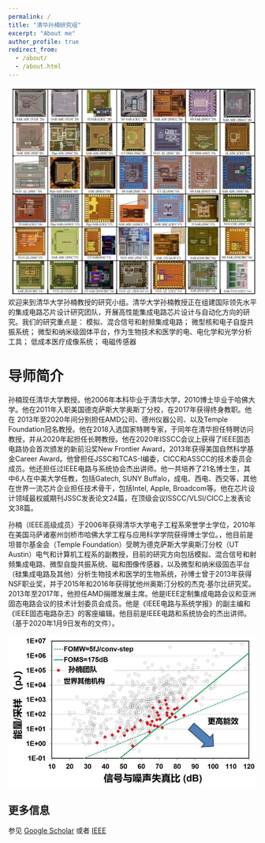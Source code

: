 ```yaml
---
permalink: /
title: "清华孙楠研究组"
excerpt: "About me"
author_profile: true
redirect_from: 
  - /about/
  - /about.html
---
```


<img src='/images/die_photos.jpg'>
欢迎来到清华大学孙楠教授的研究小组。清华大学孙楠教授正在组建国际领先水平的集成电路芯片设计研究团队，开展高性能集成电路芯片设计与自动化方向的研究。我们的研究重点是：
模拟、混合信号和射频集成电路；
微型核和电子自旋共振系统；
微型和纳米级固体平台，作为生物技术和医学的电、电化学和光学分析工具；
低成本医疗成像系统；
电磁传感器


导师简介
======
孙楠现任清华大学教授。他2006年本科毕业于清华大学，2010博士毕业于哈佛大学。他在2011年入职美国德克萨斯大学奥斯丁分校，在2017年获得终身教职。他在 2013年至2020年间分别担任AMD公司、德州仪器公司、以及Temple Foundation冠名教授。他在2018入选国家特聘专家，于同年在清华担任特聘访问教授，并从2020年起担任长聘教授。他在2020年ISSCC会议上获得了IEEE固态电路协会首次颁发的新前沿奖New Frontier Award，2013年获得美国自然科学基金Career Award。他曾担任JSSC和TCAS-I编委，CICC和ASSCC的技术委员会成员。他还担任过IEEE电路与系统协会杰出讲师。他一共培养了21名博士生，其中6人在中美大学任教，包括Gatech, SUNY Buffalo，成电、西电、西交等，其他在世界一流芯片企业担任技术骨干，包括Intel, Apple, Broadcom等。他在芯片设计领域最权威期刊JSSC发表论文24篇，在顶级会议ISSCC/VLSI/CICC上发表论文38篇。

孙楠（IEEE高级成员）于2006年获得清华大学电子工程系荣誉学士学位，2010年在美国马萨诸塞州剑桥市哈佛大学工程与应用科学学院获得博士学位。，他目前是坦普尔基金会（Temple Foundation）受聘为德克萨斯大学奥斯汀分校（UT Austin）电气和计算机工程系的副教授，目前的研究方向包括模拟、混合信号和射频集成电路、微型自旋共振系统、磁和图像传感器，以及微型和纳米级固态平台（硅集成电路及其他）分析生物技术和医学的生物系统，孙博士曾于2013年获得NSF职业奖，并于2015年和2016年获得犹他州奥斯汀分校的杰克·基尔比研究奖。2013年至2017年，他担任AMD捐赠发展主席。他是IEEE定制集成电路会议和亚洲固态电路会议的技术计划委员会成员。他是《IEEE电路与系统学报》的副主编和《IEEE固态电路杂志》的客座编辑。他目前是IEEE电路和系统协会的杰出讲师。（基于2020年1月9日发布的文件）。

<img src='/images/FOM.jpg'>

更多信息
------
参见 [Google Scholar](https://scholar.google.com/citations?user=dtUMGuMAAAAJ&hl=en&oi=ao) 或者 [IEEE](https://ieeexplore.ieee.org/author/37590237800)
